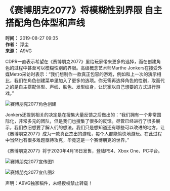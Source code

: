 # 《赛博朋克2077》将模糊性别界限 自主搭配角色体型和声线

**时间：** 2019-08-27 09:35  
**作者：** 浮尘  
**来源：** A9VG  

CDPR一直表示希望在《赛博朋克2077》里给玩家带来更多的选择，而在创建角色的过程中甚至可以模糊性别的界限。高级概念艺术师Marthe Jonkers在接受外媒Metro采访时表示：“我们想制作一款真正包容的游戏，例如和上一次的演示相比，我们在角色创建菜单里加入了更多的选项。你无需再选择角色的性别，取而代之的是自主搭配体型、声线、肤色、发型纹身，让玩家以自己想要的方式进行游戏。”

![赛博朋克2077角色创建](//xyoss.g.com.cn/xy-production/cms3.0/2019/0827/20190827092732-3870-34285.jpg?x-oss-process=image/resize,w_1000,m_lfit/quality,q_70)

Jonkers还提到相关的决定是在搜集大量反馈之后做出的：“我们拥有一个非常国际化，非常多元的团队，但是我们也搜集了很多的反馈。尽管已经进行了很多展示，我们依旧想要了解人们的想法。我们只是想知道还有哪些可以改进的地方，让《赛博朋克2077》成为一款真正杰出的游戏，每个人都能愉快地游玩。在此过程中当然也有很多难题亟待攻克，毕竟这是一个赛博朋克的世界。”

《赛博朋克2077》将于2020年4月16日发售，登陆PS4、Xbox One、PC平台。

![赛博朋克2077宣传图1](//xyoss.g.com.cn/xy-production/cms3.0/2019/0827/20190827093445-6475-58616.jpg?x-oss-process=image/resize,w_1000,m_lfit/quality,q_70)

![赛博朋克2077宣传图2](//xyoss.g.com.cn/xy-production/cms3.0/2019/0827/20190827093446-9204-76858.jpg?x-oss-process=image/resize,w_1000,m_lfit/quality,q_70)

声明：A9VG独家稿件，未经授权禁止转载！